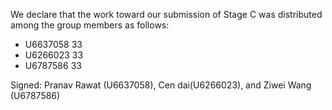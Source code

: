 We declare that the work toward our submission of Stage C was distributed among the group members as follows:

* U6637058 33
* U6266023 33
* U6787586 33

Signed: Pranav Rawat (U6637058), Cen dai(U6266023), and Ziwei Wang (U6787586)
